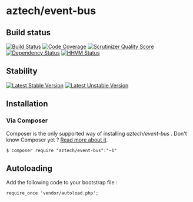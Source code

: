 # aztech/event-bus

## Build status

[![Build Status](https://travis-ci.org/aztech-dev/event-bus.png?branch=master)](https://travis-ci.org/aztech-dev/event-bus)
[![Code Coverage](https://scrutinizer-ci.com/g/aztech-dev/event-bus/badges/coverage.png?b=master)](https://scrutinizer-ci.com/g/aztech-dev/event-bus/?branch=master)
[![Scrutinizer Quality Score](https://scrutinizer-ci.com/g/aztech-dev/event-bus/badges/quality-score.png?s=668e4df5ba163c804504257d4a026a0a549f220a)](https://scrutinizer-ci.com/g/aztech-dev/event-bus/)
[![Dependency Status](https://www.versioneye.com/user/projects/53b92a84609ff04f7f000003/badge.svg)](https://www.versioneye.com/user/projects/53b92a84609ff04f7f000003)
[![HHVM Status](http://hhvm.h4cc.de/badge/aztech/event-bus.png)](http://hhvm.h4cc.de/package/aztech/event-bus)

## Stability

[![Latest Stable Version](https://poser.pugx.org/aztech/event-bus/v/stable.png)](https://packagist.org/packages/aztech/event-bus)
[![Latest Unstable Version](https://poser.pugx.org/aztech/event-bus/v/unstable.png)](https://packagist.org/packages/aztech/event-bus)

## Installation

### Via Composer

Composer is the only supported way of installing *aztech/event-bus* . Don't know Composer yet ? [Read more about it](https://getcomposer.org/doc/00-intro.md).


`$ composer require "aztech/event-bus":"~1"`

## Autoloading

Add the following code to your bootstrap file :

```
require_once 'vendor/autoload.php';
```
